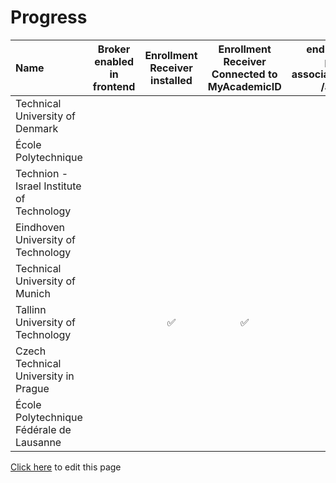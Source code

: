 # Progress

| Name                                      | Broker enabled in frontend | Enrollment Receiver installed | Enrollment Receiver  Connected to MyAcademicID | endpoints available persons/me associations/external/me  /assiciations/ | Connection information in ServiceRegistry | OOAPI endpoints connected to MyacademicID | Test accounts available | Tested incoming student | Tested outgoing student |
| :---------------------------------------- | :------------------------: | :---------------------------: | :--------------------------------------------: | :---------------------------------------------------------------------: | :---------------------------------------: | :---------------------------------------: | :---------------------: | :---------------------: | ----------------------: |
| Technical University of Denmark           |                            |                               |                                                |                                                                         |                                           |                                           |                         |                         |                         |
| École Polytechnique                       |                            |                               |                                                |                                                                         |                                           |                                           |                         |                         |                         |
| Technion - Israel Institute of Technology |                            |                               |                                                |                                                                         |                                           |                                           |                         |                         |                         |
| Eindhoven University of Technology        |                            |                               |                                                |                                                                         |                                           |                                           |                         |                         |                         |
| Technical University of Munich            |                            |                               |                                                |                                                                         |                                           |                                           |                         |                         |                         |
| Tallinn University of Technology          |                            |              ✅               |                       ✅                       |                                   ✅                                    |                    ✅                     |                                           |                         |                         |                         |
| Czech Technical University in Prague      |                            |                               |                                                |                                                                         |                                           |                                           |                         |                         |                         |
| École Polytechnique Fédérale de Lausanne  |                            |                               |                                                |                                                                         |                                           |                                           |                         |                         |                         |

[Click here](https://github.com/SURFnet/eduxchange-eu-tech-docs/edit/main/progress.md)
to edit this page
